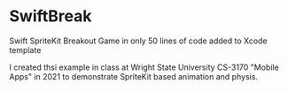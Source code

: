 # SwiftBreak
Swift SpriteKit Breakout Game in only 50 lines of code added to Xcode template

I created thsi example in class at Wright State University CS-3170 "Mobile Apps" in 2021 to demonstrate SpriteKit based animation and physis.
